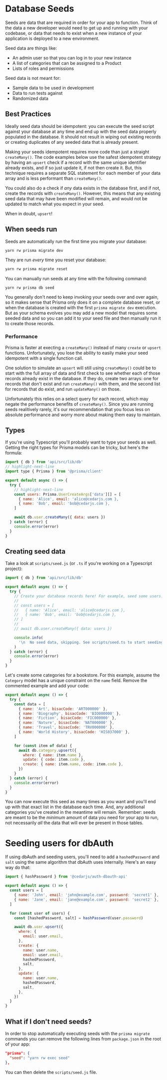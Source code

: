 # Database Seeds

Seeds are data that are required in order for your app to function. Think of
the data a new developer would need to get up and running with your codebase, or
data that needs to exist when a new instance of your application is deployed to
a new environment.

Seed data are things like:

- An admin user so that you can log in to your new instance
- A list of categories that can be assigned to a Product
- Lists of roles and permissions

Seed data is not meant for:

- Sample data to be used in development
- Data to run tests against
- Randomized data

## Best Practices

Ideally seed data should be idempotent: you can execute the seed
script against your database at any time and end up with the seed data properly
populated in the database. It should not result in wiping out existing records
or creating duplicates of any seeded data that is already present.

Making your seeds idempotent requires more code than just a straight
`createMany()`. The code examples below use the safest idempotent strategy
by having an `upsert` check if a record with the same unique identifier
already exists, and if so just update it, if not then create it. But, this
technique requires a separate SQL statement for each member of your data array
and is less performant than `createMany()`.

You could also do a check if _any_ data exists in the database first, and if
not, create the records with `createMany()`. However, this means that any
existing seed data that may have been modified will remain, and would not be
updated to match what you expect in your seed.

When in doubt, `upsert`!

## When seeds run

Seeds are automatically run the first time you migrate your database:

```bash
yarn rw prisma migrate dev
```

They are run _every_ time you reset your database:

```bash
yarn rw prisma migrate reset
```

You can manually run seeds at any time with the following command:

```
yarn rw prisma db seed
```

You generally don't need to keep invoking your seeds over and over again, so it
makes sense that Prisma only does it on a complete database reset, or when the
database is created with the first `prisma migrate dev` execution. But as your
schema evolves you may add a new model that requires some seeded data and so
you can add it to your seed file and then manually run it to create those
records.

### Performance

Prisma is faster at execting a `createMany()` instead of many `create` or
`upsert` functions. Unfortunately, you lose the ability to easily make your seed
idempotent with a single function call.

One solution to simulate an `upsert` will still using `createMany()` could be
to start with the full array of data and first check to see whether each of
those records already exist in the database. If they do, create two
arrays: one for records that don't exist and run `createMany()` with them, and
the second list for records that do exist, and run `updateMany()` on those.

Unfortunately this relies on a select query for each record, which may negate
the performance benefits of `createMany()`. Since you are running seeds
realitively rarely, it's our recommendation that you focus less on absolute
performance and worry more about making them easy to maintain.

## Types

If you're using Typescript you'll probably want to type your seeds as well.
Getting the right types for Prisma models can be tricky, but here's the formula:

```javascript title="scripts/seed.ts"
import { db } from 'api/src/lib/db'
// highlight-next-line
import type { Prisma } from '@prisma/client'

export default async () => {
  try {
    // highlight-next-line
    const users: Prisma.UserCreateArgs['data'][] = [
      { name: 'Alice', email: 'alice@cedarjs.com },
      { name: 'Bob', email: 'bob@cedarjs.com },
    ]

    await db.user.createMany({ data: users })
  } catch (error) {
    console.error(error)
  }
}
```

## Creating seed data

Take a look at `scripts/seed.js` (or `.ts` if you're working on a Typescript
project):

```javascript title="scripts/seed.js"
import { db } from 'api/src/lib/db'

export default async () => {
  try {
    // Create your database records here! For example, seed some users:
    //
    // const users = [
    //   { name: 'Alice', email: 'alice@cedarjs.com },
    //   { name: 'Bob', email: 'bob@cedarjs.com },
    // ]
    //
    // await db.user.createMany({ data: users })

    console.info(
      '\n  No seed data, skipping. See scripts/seed.ts to start seeding your database!\n'
    )
  } catch (error) {
    console.error(error)
  }
}
```

Let's create some categories for a bookstore. For this example, assume the
`Category` model has a unique constraint on the `name` field. Remove the
commented example and add your code:

```javascript title="scripts/seed.js"
export default async () => {
  try {
    const data = [
      { name: 'Art', bisacCode: 'ART000000' },
      { name: 'Biography', bisacCode: 'BIO000000' },
      { name: 'Fiction', bisacCode: 'FIC000000' },
      { name: 'Nature', bisacCode: 'NAT000000' },
      { name: 'Travel', bisacCode: 'TRV000000' },
      { name: 'World History', bisacCode: 'HIS037000' },
    ]

    for (const item of data) {
      await db.category.upsert({
        where: { name: item.name },
        update: { code: item.code },
        create: { name: item.name, code: item.code },
      })
    }
  } catch (error) {
    console.error(error)
  }
}
```

You can now execute this seed as many times as you want and you'll end up with
that exact list in the database each time. And, any additional categories you've
created in the meantime will remain. Remember: seeds are meant to be the
_minimum_ amount of data you need for your app to run, not necessarily _all_ the
data that will ever be present in those tables.

# Seeding users for dbAuth

If using dbAuth and seeding users, you'll need to add a `hashedPassword` and
`salt` using the same algorithm that dbAuth uses internally. Here's an easy way
do that:

```javascript title="scripts/seed.js"
import { hashPassword } from '@cedarjs/auth-dbauth-api'

export default async () => {
  const users = [
    { name: 'John', email: 'john@example.com', password: 'secret1' },
    { name: 'Jane', email: 'jane@example.com', password: 'secret2' },
  ]

  for (const user of users) {
    const [hashedPassword, salt] = hashPassword(user.password)

    await db.user.upsert({
      where: {
        email: user.email,
      },
      create: {
        name: user.name,
        email: user.email,
        hashedPassword,
        salt,
      },
      update: {
        name: user.name,
        hashedPassword,
        salt,
      },
    })
  }
}
```

## What if I don't need seeds?

In order to stop automatically executing seeds with the `prisma migrate`
commands you can remove the following lines from `package.json` in the root of
your app:

```json
"prisma": {
  "seed": "yarn rw exec seed"
},
```

You can then delete the `scripts/seed.js` file.
